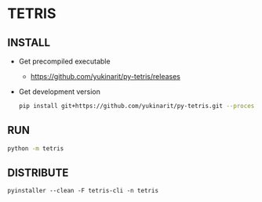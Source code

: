 TETRIS
======


INSTALL
-------

* Get precompiled executable
	* https://github.com/yukinarit/py-tetris/releases

* Get development version
    ```bash
    pip install git+https://github.com/yukinarit/py-tetris.git --process-dependency-links
    ```

RUN
---

```bash
python -m tetris
```

DISTRIBUTE
----------

```
pyinstaller --clean -F tetris-cli -n tetris
```
